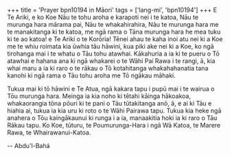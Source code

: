 +++
title = 'Prayer bpn10194 in Māori'
tags = ['lang-mi', 'bpn10194']
+++
E Te Ariki, e ko Koe Nāu te tohu aroha e karapoti nei i te katoa, Nāu te murunga hara mārama pai, Nāu te whakahirahira, Nāu te murunga hara me te manakitanga ki te katoa, me ngā rama o Tāna murunga hara he mea tuku ki te ao katoa! e Te Ariki o te Korōria! Tēnei ahau te kaha inoi atu nei ki a Koe me te whiu roimata kia ūwhia tāu hāwini, kua piki ake nei ki a Koe, ko ngā tirohanga mai i te whatu o Tāu tohu atawhai. Kākahuria a ia ki te pueru o Tō atawhai e hahana ana ki ngā whakarei o te Wāhi Pai Rawa i te rangi, ā, kia whai maru a ia ki raro o te rākau o Tō kotahitanga whakahahanatia tana kanohi ki ngā rama o Tāu tohu aroha me Tō ngākau māhaki.

Tukua mai ki tō hāwini e Te Atua, ngā kakara tapu i pupū mai i te wairua o Tōu murunga hara. Meinga ia kia noho ki tētahi kāinga hākoakoa, whakaorangia tōna pōuri ki te pani o Tāu tūtakitanga anō, ā, e ai ki Tāu e hiahia ai, tukua ia kia uru ki roto o te Wāhi Pairawa tapu. Tukua kia heke ngā anahera o Tōu kaingākaunui ki runga i a ia, manaakitia hoki ia ki raro o Tāu Rākau tapu. Ko Koe, tūturu, te Poumurunga-Hara i ngā Wā Katoa, te Marere Rawa, te Whairawanui-Katoa.

-- Abdu'l-Bahá
